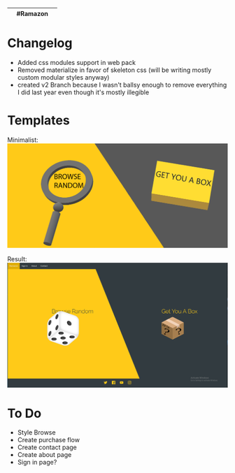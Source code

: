 |     | #Ramazon |     |
| --- | :------: | --: |


# Changelog

- Added css modules support in web pack
- Removed materialize in favor of skeleton css (will be writing mostly custom modular styles anyway)
- created v2 Branch because I wasn't ballsy enough to remove everything I did last year even though it's mostly illegible

# Templates

Minimalist:
![minimalist](./public/assets/images/boxofzon.png)

Result:
![result](./public/assets/images/result.png)

# To Do

- Style Browse
- Create purchase flow
- Create contact page
- Create about page
- Sign in page?
